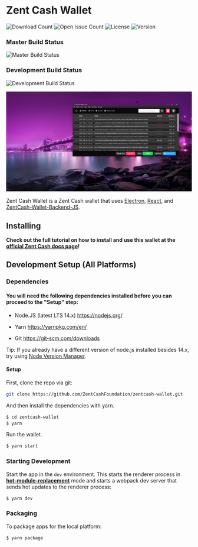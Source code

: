 # Zent Cash Wallet

![Download Count](https://img.shields.io/github/downloads/ZentCashFoundation/zentcash-wallet/total.svg)
![Open Issue Count](https://img.shields.io/github/issues/ZentCashFoundation/zentcash-wallet)
![License](https://img.shields.io/github/license/ZentCashFoundation/zentcash-wallet)
![Version](https://img.shields.io/github/v/release/ZentCashFoundation/zentcash-wallet)

### Master Build Status

![Master Build Status](https://github.com/ZentCashFoundation/zentcash-wallet/workflows/Build%20Zent%20Cash%20Wallet/badge.svg?branch=main)

### Development Build Status

![Development Build Status](https://github.com/ZentCashFoundation/zentcash-wallet/workflows/Build%20Zent%20Cash%20Wallet/badge.svg?branch=dev)

<img src="https://raw.githubusercontent.com/ZentCashFoundation/zentcash-wallet/dev/screenshots/screenshot.png">
<p>
  Zent Cash Wallet is a Zent Cash wallet that uses <a href="http://electron.atom.io/">Electron</a>, <a href="https://facebook.github.io/react/">React</a>, and <a href="https://github.com/ZentCashFoundation/zentcash-wallet-backend-js">ZentCash-Wallet-Backend-JS</a>.
</p>

## Installing

**Check out the full tutorial on how to install and use this wallet at the [official Zent Cash docs page](https://docs.zent.cash/guides/wallets/using-zentcash-wallet)!**

## Development Setup (All Platforms)

### Dependencies

#### You will need the following dependencies installed before you can proceed to the "Setup" step:

-   Node.JS (latest LTS 14.x) https://nodejs.org/

-   Yarn https://yarnpkg.com/en/

-   Git https://git-scm.com/downloads

Tip: If you already have a different version of node.js installed besides 14.x, try using [Node Version Manager](https://github.com/nvm-sh/nvm#install--update-script).

#### Setup

First, clone the repo via git:

```bash
git clone https://github.com/ZentCashFoundation/zentcash-wallet.git
```

And then install the dependencies with yarn.

```bash
$ cd zentcash-wallet
$ yarn
```

Run the wallet.

```bash
$ yarn start
```

### Starting Development

Start the app in the `dev` environment. This starts the renderer process in [**hot-module-replacement**](https://webpack.js.org/guides/) mode and starts a webpack dev server that sends hot updates to the renderer process:

```bash
$ yarn dev
```

### Packaging

To package apps for the local platform:

```bash
$ yarn package
```
